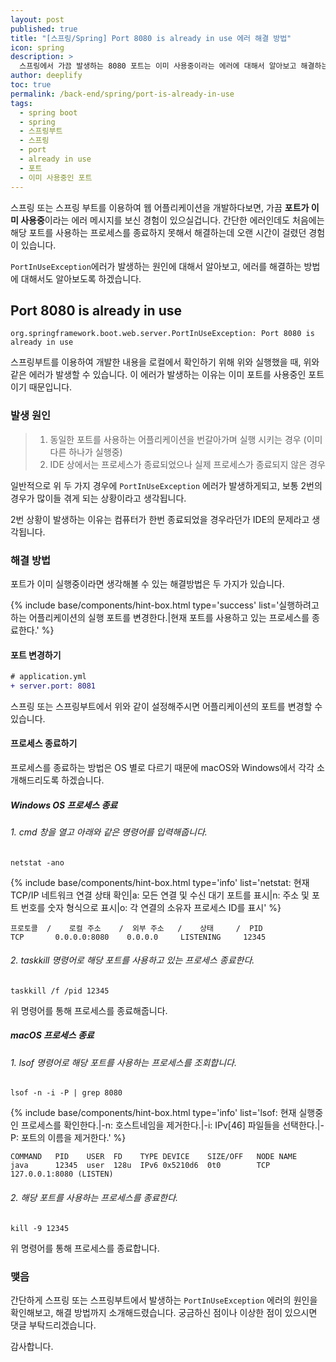 ```yaml
---
layout: post
published: true
title: "[스프링/Spring] Port 8080 is already in use 에러 해결 방법"
icon: spring
description: >
  스프링에서 가끔 발생하는 8080 포트는 이미 사용중이라는 에러에 대해서 알아보고 해결하는 방법까지 알아보도록 하겠습니다.
author: deeplify
toc: true
permalink: /back-end/spring/port-is-already-in-use
tags: 
  - spring boot
  - spring
  - 스프링부트
  - 스프링
  - port
  - already in use
  - 포트
  - 이미 사용중인 포트
---
```


스프링 또는 스프링 부트를 이용하여 웹 어플리케이션을 개발하다보면, 가끔 **포트가 이미 사용중**이라는 에러 메시지를 보신 경험이 있으실겁니다. 간단한 에러인데도 처음에는 해당 포트를 사용하는 프로세스를 종료하지 못해서 해결하는데 오랜 시간이 걸렸던 경험이 있습니다.

`PortInUseException`에러가 발생하는 원인에 대해서 알아보고, 에러를 해결하는 방법에 대해서도 알아보도록 하겠습니다.

## Port 8080 is already in use

```text
org.springframework.boot.web.server.PortInUseException: Port 8080 is already in use
```

스프링부트를 이용하여 개발한 내용을 로컬에서 확인하기 위해 위와 실행했을 때, 위와 같은 에러가 발생할 수 있습니다. 이 에러가 발생하는 이유는 이미 포트를 사용중인 포트이기 때문입니다.

### 발생 원인

> 1. 동일한 포트를 사용하는 어플리케이션을 번갈아가며 실행 시키는 경우 (이미 다른 하나가 실행중)
> 2. IDE 상에서는 프로세스가 종료되었으나 실제 프로세스가 종료되지 않은 경우

일반적으로 위 두 가지 경우에 `PortInUseException` 에러가 발생하게되고, 보통 2번의 경우가 많이들 겪게 되는 상황이라고 생각됩니다.

2번 상황이 발생하는 이유는 컴퓨터가 한번 종료되었을 경우라던가 IDE의 문제라고 생각됩니다.

### 해결 방법

포트가 이미 실행중이라면 생각해볼 수 있는 해결방법은 두 가지가 있습니다.

{% include base/components/hint-box.html type='success' list='실행하려고하는 어플리케이션의 실행 포트를 변경한다.|현재 포트를 사용하고 있는 프로세스를 종료한다.' %}

#### 포트 변경하기

```diff
# application.yml
+ server.port: 8081
```

스프링 또는 스프링부트에서 위와 같이 설정해주시면 어플리케이션의 포트를 변경할 수 있습니다.

#### 프로세스 종료하기

프로세스를 종료하는 방법은 OS 별로 다르기 때문에 macOS와 Windows에서 각각 소개해드리도록 하겠습니다.

##### Windows OS 프로세스 종료

###### 1. cmd 창을 열고 아래와 같은 명령어를 입력해줍니다.

```shell
netstat -ano
```

{% include base/components/hint-box.html type='info' list='netstat: 현재 TCP/IP 네트워크 연결 상태 확인|a: 모든 연결 및 수신 대기 포트를 표시|n: 주소 및 포트 번호를 숫자 형식으로 표시|o: 각 연결의 소유자 프로세스 ID를 표시' %}

```text
프로토콜  /    로컬 주소    /  외부 주소   /    상태     /  PID
TCP       0.0.0.0:8080    0.0.0.0     LISTENING     12345
```

###### 2. taskkill 명령어로 해당 포트를 사용하고 있는 프로세스 종료한다.

```shell
taskkill /f /pid 12345
```

위 명령어를 통해 프로세스를 종료해줍니다.

##### macOS 프로세스 종료

###### 1. lsof 명령어로 해당 포트를 사용하는 프로세스를 조회합니다.

```shell
lsof -n -i -P | grep 8080
```

{% include base/components/hint-box.html type='info' list='lsof: 현재 실행중인 프로세스를 확인한다.|-n: 호스트네임을 제거한다.|-i: IPv[46] 파일들을 선택한다.|-P: 포트의 이름을 제거한다.' %}

```text
COMMAND   PID    USER  FD    TYPE DEVICE    SIZE/OFF   NODE NAME
java      12345  user  128u  IPv6 0x5210d6  0t0        TCP 127.0.0.1:8080 (LISTEN)
```

###### 2. 해당 포트를 사용하는 프로세스를 종료한다.

```shell
kill -9 12345
```

위 명령어를 통해 프로세스를 종료합니다.

### 맺음

간단하게 스프링 또는 스프링부트에서 발생하는 `PortInUseException` 에러의 원인을 확인해보고, 해결 방법까지 소개해드렸습니다. 궁금하신 점이나 이상한 점이 있으시면 댓글 부탁드리겠습니다.

감사합니다.
